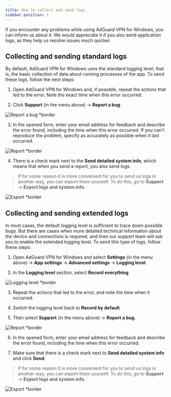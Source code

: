 ```yaml
---
title: How to collect and send logs
sidebar position: 1
---
```


If you encounter any problems while using AdGuard VPN for Windows, you can inform us about it. We would appreciate it if you also send application logs, as they help us resolve issues much quicker.

## Collecting and sending standard logs

By default, AdGuard VPN for Windows uses the standard logging level, that is, the basic collection of data about running processes of the app. To send these logs, follow the next steps:

1. Open AdGuard VPN for Windows and, if possible, repeat the actions that led to the error. Note the exact time when this error occurred.

2. Click **Support** (in the menu above) → **Report a bug**.

![Report a bug *border](https://cdn.adtidy.org/content/kb/vpn/windows/logs/support_report.jpeg)

3. In the opened form, enter your email address for feedback and describe the error found, including the time when this error occurred. If you can't reproduce the problem, specify as accurately as possible when it last occurred.

![Report *border](https://cdn.adtidy.org/content/kb/vpn/windows/logs/report_bug.png)

4. There is a check mark next to the **Send detailed system info**, which means that when you send a report, you also send logs.

> If for some reason it is more convenient for you to send us logs in another way, you can export them yourself. To do this, go to **Support** → **Export logs and system info**.

![Export *border](https://cdn.adtidy.org/content/kb/vpn/windows/logs/export.jpeg)

## Collecting and sending extended logs

In most cases, the default logging level is sufficient to trace down possible bugs. But there are cases when more detailed technical information about the device and connections is required, and then our support team will ask you to enable the extended logging level. To send this type of logs, follow these steps:

1. Open AdGuard VPN for Windows and select **Settings** (in the menu above) → **App settings** → **Advanced settings** → **Logging level**.

2. In the **Logging level** section, select **Record everything**.

![Logging level *border](https://cdn.adtidy.org/content/kb/vpn/windows/logs/logging.jpeg)

3. Repeat the actions that led to the error, and note the time when it occurred.

4. Switch the logging level back to **Record by default**.

5. Then select **Support** (in the menu above) → **Report a bug**.

![Report *border](https://cdn.adtidy.org/content/kb/vpn/windows/logs/report_bug.png)

6. In the opened form, enter your email address for feedback and describe the error found, including the time when this error occurred.

7. Make sure that there is a check mark next to **Send detailed system info** and click **Send**.

> If for some reason it is more convenient for you to send us logs in another way, you can export them yourself. To do this, go to **Support** → **Export logs and system info**.

![Export *border](https://cdn.adtidy.org/content/kb/vpn/windows/logs/export.jpeg)
